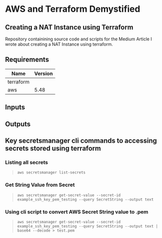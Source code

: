 # AWS and Terraform Demystified
## Creating a NAT Instance using Terraform

Repository containining source code and scripts for the Medium Article I wrote about creating a NAT Instance using terraform.

## Requirements

| Name         | Version       |
| ---          |  --           |
| terraform    |               |
| aws          | 5.48          |

## Inputs

## Outputs

## Key secretsmanager cli commands to accessing secrets stored using terraform

### Listing all secrets

>`aws secretsmanager list-secrets`

### Get String Value from Secret

>`aws secretsmanager get-secret-value --secret-id example_ssh_key_pem_testing --query SecretString --output text`

### Using cli script to convert AWS Secret String value to .pem

>`aws secretsmanager get-secret-value --secret-id example_ssh_key_pem_testing --query SecretString --output text | base64 --decode > test.pem`